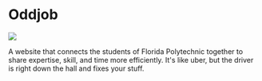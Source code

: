 # Oddjob

![](https://i.imgur.com/LqACoih.png)

A website that connects the students of Florida Polytechnic together to share expertise, skill, and time more efficiently. It's like uber, but the driver is right down the hall and fixes your stuff.



